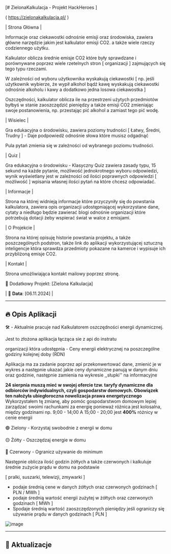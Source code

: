 [# ZielonaKalkulacja - Projekt HackHeroes ]

( https://zielonakalkulacja.pl/ )

| Strona Główna | 

Informacje oraz ciekawostki odnośnie emisji oraz środowiska, zawiera główne narzędzie jakim jest kalkulator emisji CO2. 
a także wiele rzeczy codziennego użytku. 

Kalkulator oblicza średnie emisje CO2 które były sprawdzane i porównywane poprzez wiele rzetelnych stron [ organizacji ] zajmujących się tego typu rzeczami. 

W zależności od wyboru użytkownika wyskakują ciekawostki [ np. jeśli użytkownik wybierze, że wypił alkohol bądź kawę wyskakują ciekawostki odnośnie alkoholu i kawy a dodatkowo jedna losowa ciekawostka ] 

Oszczędności, kalkulator oblicza ile na przestrzeni użytych przedmiotów byłbyś w stanie zaoszczędzić pieniędzy a także emisji CO2 zmieniając swoje postanowienia, np. przestając pić alkohol a zamiast tego pić wodę. 

| Wisielec | 

Gra edukacyjna o środowisku, zawiera poziomy trudności
 [ Łatwy, Średni, Trudny ] - Daje podpowiedź odnośnie słowa które musisz odgadnąć 

Pula pytań zmienia się w zależności od wybranego poziomu trudności. 



| Quiz |

Gra edukacyjna o środowisku - Klasyczny Quiz zawiera zasady typu, 15 sekund na każde pytanie, możliwość jednokrotnego wyboru odpowiedzi, wynik wyświetlany jest w zależności od ilości poprawnych odpowiedzi [ możliwość ] wpisania własnej ilości pytań na które chcesz odpowiadać. 

| Informacje | 

Strona na której widnieją informacje które przyczyniły się do powstania kalkulatora, zawiera opis organizacji udostępniającej wykorzystane dane, cytaty a niedługo będzie zawierać blogi odnośnie organizacji które potrzebują dotacji żeby wspierać świat w walce z emisjami.

| O Projekcie |

Strona na której opisuję historie powstania projektu, a także poszczególnych podstron, także link do aplikacji wykorzystującej sztuczną inteligencje która sprawdza przedmioty pokazane na kamerce i wypisuje ich przybliżoną emisje CO2. 


| Kontakt |

Strona umożliwiająca kontakt mailowy poprzez stronę. 





 🌱 Dodatkowy Projekt: [Zielona Kalkulacja]

 | 📅 **Data**: [06.11.2024] |

---

## 🔥 **Opis Aplikacji**


🛠️ - Aktualnie pracuje nad Kalkulatorem oszczędności energii dynamicznej. 


Jest to złożona aplikacja łącząca sie z api do instratu

  organizacji która udostępnia -
Ceny energii elektrycznej na poszczególne godziny kolejnej doby (RDN)  

Aplikacja ma za zadanie poprzez api przekonwertować dane, zmienić je w wykres a następnie ukazać jakie ceny dynamiczne panują w danym dniu oraz godzinie, następnie zamienia na wykresie ,,słupki'' na informacyjne

**24 sierpnia muszą mieć w swojej ofercie tzw. taryfy dynamiczne dla odbiorców indywidualnych, czyli gospodarstw domowych. Obowiązek ten nałożyła ubiegłoroczna nowelizacja prawa energetycznego**
Wykorzystałem tę zmianę, aby pomóc gospodarstwom domowym lepiej zarządzać swoimi rachunkami za energię ponieważ różnica jest kolosalna, między godzinami np. 9;00 - 14;00 A 15;00 - 20;00 jest **400%** różnicy w cenie energii 

🟢 Zielony - Korzystaj swobodnie z energii w domu

🟡 Żółty - Oszczędzaj energie w domu

🔴 Czerwony - Ogranicz używanie do minimum


Następnie oblicza ilość godzin żółtych a także czerwonych i kalkuluje średnie zużycie prądu w domu na podstawie 

[ pralki, suszarki, telewizji, zmywarki ] 
- podaje średnią cene w danych żółtych oraz czerwonych godzinach [ PLN / MWh ] 
- podaje średnią wartość energii zużytej w żółtych oraz czerwonych godzinach [ MWh ] 
- Spodaje średnią wartość zaoszczędzonych pieniędzy jeśli ograniczy się używanie prądu w danych godzinach [ PLN ] 


![image](https://github.com/user-attachments/assets/fd80d4f2-4df1-4dff-8b62-5f99b749c34f)

---


## 📝 **Aktualizacje**






